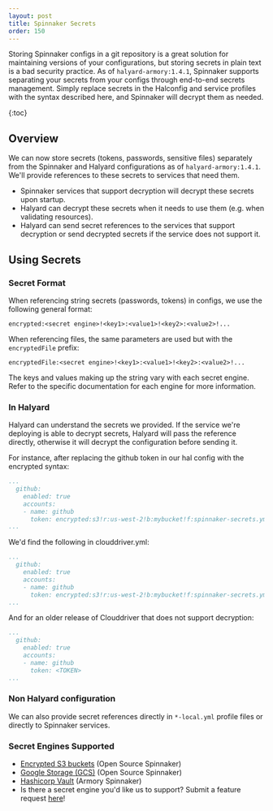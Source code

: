 ```yaml
---
layout: post
title: Spinnaker Secrets
order: 150
---
```

Storing Spinnaker configs in a git repository is a great solution for maintaining versions of your configurations, but storing secrets in plain text is a bad security practice. As of `halyard-armory:1.4.1`, Spinnaker supports separating your secrets from your configs through end-to-end secrets management. Simply replace secrets in the Halconfig and service profiles with the syntax described here, and Spinnaker will decrypt them as needed. 

{:toc}

## Overview
We can now store secrets (tokens, passwords, sensitive files) separately from the Spinnaker and Halyard configurations as of `halyard-armory:1.4.1`. We'll provide references to these secrets to services that need them.

- Spinnaker services that support decryption will decrypt these secrets upon startup.
- Halyard can decrypt these secrets when it needs to use them (e.g. when validating resources).
- Halyard can send secret references to the services that support decryption or send decrypted secrets if the service does not support it.



## Using Secrets

### Secret Format

When referencing string secrets (passwords, tokens) in configs, we use the following general format:

```
encrypted:<secret engine>!<key1>:<value1>!<key2>:<value2>!...
```

When referencing files, the same parameters are used but with the `encryptedFile` prefix:

```
encryptedFile:<secret engine>!<key1>:<value1>!<key2>:<value2>!...
```


The keys and values making up the string vary with each secret engine. Refer to the specific documentation for each engine for more information.

### In Halyard
Halyard can understand the secrets we provided. If the service we're deploying is able to decrypt secrets, Halyard will pass the reference directly, otherwise it will decrypt the configuration before sending it.

For instance, after replacing the github token in our hal config with the encrypted syntax:
```yaml
...
  github:
    enabled: true
    accounts:
    - name: github
      token: encrypted:s3!r:us-west-2!b:mybucket!f:spinnaker-secrets.yml!k:github.token
...
```


We'd find the following in clouddriver.yml:
```yaml
...
  github:
    enabled: true
    accounts:
    - name: github
      token: encrypted:s3!r:us-west-2!b:mybucket!f:spinnaker-secrets.yml!k:github.token
...
```

And for an older release of Clouddriver that does not support decryption:
```yaml
...
  github:
    enabled: true
    accounts:
    - name: github
      token: <TOKEN>
...
```

### Non Halyard configuration
We can also provide secret references directly in `*-local.yml` profile files or directly to Spinnaker services.


### Secret Engines Supported

* [Encrypted S3 buckets](../secrets-s3/) (Open Source Spinnaker)
* [Google Storage (GCS)](../secrets-gcs/) (Open Source Spinnaker)
* [Hashicorp Vault](../secrets-vault/) (Armory Spinnaker)
* Is there a secret engine you'd like us to support? Submit a feature request [here](http://go.armory.io/support)!